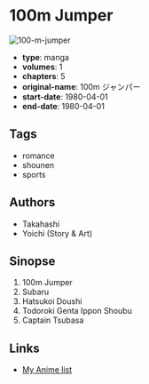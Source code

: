 # 100m Jumper

![100-m-jumper](https://cdn.myanimelist.net/images/manga/3/203069.jpg)

-   **type**: manga
-   **volumes**: 1
-   **chapters**: 5
-   **original-name**: 100m ジャンパー
-   **start-date**: 1980-04-01
-   **end-date**: 1980-04-01

## Tags

-   romance
-   shounen
-   sports

## Authors

-   Takahashi
-   Yoichi (Story & Art)

## Sinopse

1. 100m Jumper
2. Subaru
3. Hatsukoi Doushi
4. Todoroki Genta Ippon Shoubu
5. Captain Tsubasa

## Links

-   [My Anime list](https://myanimelist.net/manga/110755/100m_Jumper)
